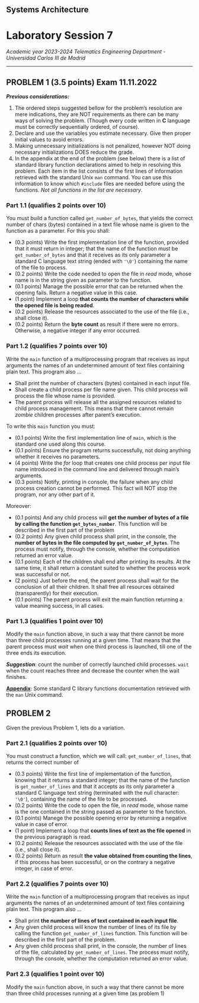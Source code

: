 ## **Systems Architecture**

# **Laboratory Session 7**

_Academic year 2023-2024_
_Telematics Engineering Department - Universidad Carlos III de Madrid_

---

## PROBLEM 1 (3.5 points) Exam 11.11.2022

**_Previous considerations:_**

1. The ordered steps suggested bellow for the problem’s resolution are mere indications, they are NOT
requirements as there can be many ways of solving the problem. (Though every code written in **C** language must
be correctly sequentially ordered, of course).
1. Declare and use the variables you estimate necessary. Give then proper initial values to avoid errors.
1. Making unnecessary initializations is not penalized, however NOT doing necessary initializations DOES
reduce the grade.
1. In the appendix at the end of the problem (see below) there is a list of standard library function declarations
aimed to help in resolving this problem. Each item in the list consists of the first lines of information retrieved
with the standard Unix `man` command. You can use this information to know which `#include` files are needed
before using the functions. _Not all functions in the list are necessary_.

### Part 1.1 (qualifies 2 points over 10)

You must build a function called `get_number_of_bytes`, that yields the correct number of chars (bytes) contained
in a text file whose name is given to the function as a parameter. For this you shall:

* (0.3 points) Write the first implementation line of the function, provided that it must return in integer;
that the name of the function must be `get_number_of_bytes` and that it receives as its only parameter a
standard C language text string (ended with `'\0'`) containing the name of the file to process.
* (0.2 points) Write the code needed to open the file in _read_ mode, whose name is in the string given as
parameter to the function.
* (0.1 points) Manage the possible error that can be returned when the opening fails. Return a negative
value in this case.
* (1 point) Implement a loop **that counts the number of characters while the opened file is being readed**.
* (0.2 points) Release the resources associated to the use of the file (i.e., shall close it).
* (0.2 points) Return the **byte count** as result if there were no errors. Otherwise, a negative integer if any
error occurred.

### Part 1.2 (qualifies 7 points over 10)

Write the `main` function of a multiprocessing program that receives as input arguments the names of an
undetermined amount of text files containing plain text. This program also ...

* Shall print the number of characters (bytes) contained in each input file.
* Shall create a child process per file name given. This child process will process the file whose name is
provided.
* The parent process will release all the assigned resources related to child process management. This
means that there cannot remain _zombie_ children processes after parent’s execution.

To write this `main` function you must:

* (0.1 points) Write the first implementation line of `main`, which is the standard one used along this
course.
* (0.1 points) Ensure the program returns successfully, not doing anything whether it receives no
parameters.
* (4 points) Write the _for_ loop that creates one child process per input file name introduced in the
command line and delivered through main’s arguments.
* (0.3 points) Notify, printing in console, the failure when any child process creation cannot be
performed. This fact will NOT stop the program, nor any other part of it.

Moreover:

* (0.1 points) And any child process will **get the number of bytes of a file by calling the function
`get_bytes_number`**. This function will be described in the first part of the problem
* (0.2 points) Any given child process shall print, in the console, the **number of bytes in the file computed
by `get_number_of_bytes`**. The process must notify, through the console, whether the computation
returned an error value.
* (0.1 points) Each of the children shall end after printing its results. At the same time, it shall return a
constant suited to whether the process work was successful or not.
* (2 points) Just before the end, the parent process shall wait for the conclusion of all their children. It
shall free all resources obtained (transparently) for their execution.
* (0.1 points) The parent process will exit the main function returning a value meaning success, in all
cases.

### Part 1.3 (qualifies 1 point over 10)

Modify the `main` function above, in such a way that there cannot be more than three child processes running at
a given time. That means that the parent process must _wait_ when one third process is launched, till one of the
three ends its execution.

**_Suggestion_**: count the number of correctly launched child processes. `wait` when the count reaches three and
decrease the counter when the wait finishes.

**[Appendix](Appendix.pdf)**: Some standard C library functions documentation retrieved with the `man` Unix command.

## PROBLEM 2

Given the previous Problem 1, lets do a variation.

### Part 2.1 (qualifies 2 points over 10)

You must construct a function, which we will call: `get_number_of_lines`, that returns the correct number of

* (0.3 points) Write the first line of implementation of the function, knowing that it returns a standard
integer; that the name of the function is `get_number_of_lines` and that it accepts as its only parameter
a standard C language text string (terminated with the null character: `'\0'`), containing the name of the
file to be processed.
* (0.2 points) Write the code to open the file, in _read_ mode, whose name is the one contained in the
string passed as parameter to the function.
* (0.1 points) Manege the possible opening error by returning a negative value in case of error.
* (1 point) Implement a loop that **counts lines of text as the file opened** in the previous paragraph is
read.
* (0.2 points) Release the resources associated with the use of the file (i.e., shall close it).
* (0.2 points) Return as result **the value obtained from counting the lines**, if this process has been
successful, or on the contrary a negative integer, in case of error.

### Part 2.2 (qualifies 7 points over 10)

Write the `main` function of a multiprocessing program that receives as input arguments the names of an
undetermined amount of text files containing plain text. This program also ...

* Shall print **the number of lines of text contained in each input file**.
* Any given child process will know the number of lines of its file by calling the function
`get_number_of_lines` function. This function will be described in the first part of the problem.
* Any given child process shall print, in the console, the number of lines of the file, calculated by
`get_number_of_lines`. The process must notify, through the console, whether the computation returned
an error value.

### Part 2.3 (qualifies 1 point over 10)

Modify the `main` function above, in such a way that there cannot be more than three child processes running at
a given time (as problem 1)
